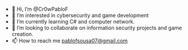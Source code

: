 - 👋 Hi, I’m @Cr0wPabloF
- 👀 I’m interested in cybersecurity and game development
- 🌱 I’m currently learning C# and computer network.
- 💞️ I’m looking to collaborate on information security projects and game creation.
- 📫 How to reach me pablofsousa07@gmail.com
